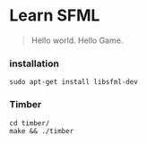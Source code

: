 
# Learn SFML

> Hello world. Hello Game.

### installation

```
sudo apt-get install libsfml-dev
```

### Timber

```
cd timber/
make && ./timber
```
